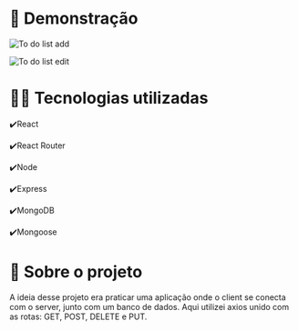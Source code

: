 # 🎥 Demonstração

![To do list add](https://user-images.githubusercontent.com/68076508/163445331-1a0de548-9c20-403a-885d-104f9ecbe5a6.gif)

![To do list edit](https://user-images.githubusercontent.com/68076508/163448403-211be00d-cc00-4fec-86d7-d54eeb47ebdd.gif)

# 👨‍💻 Tecnologias utilizadas

✔️React

✔️React Router

✔️Node 

✔️Express

✔️MongoDB

✔️Mongoose

# 📃 Sobre o projeto

  A ideia desse projeto era praticar uma aplicação onde o client se conecta com o server, junto com um banco de dados. Aqui utilizei axios unido com as rotas: GET, POST, DELETE e PUT. 

